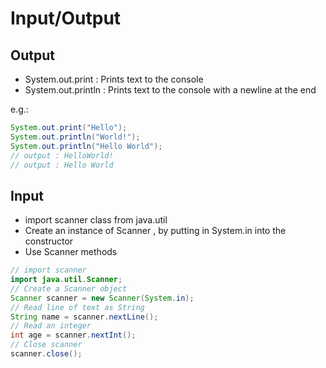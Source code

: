 # Input/Output 

## Output

- System.out.print : Prints text to the console
- System.out.println : Prints text to the console with a newline at the end

e.g.: 
```java
System.out.print("Hello");
System.out.println("World!");
System.out.println("Hello World");
// output : HelloWorld!
// output : Hello World
```
## Input 

- import scanner class from java.util
- Create an instance of Scanner , by putting in System.in into the constructor
- Use Scanner methods

```java
// import scanner
import java.util.Scanner;
// Create a Scanner object
Scanner scanner = new Scanner(System.in);
// Read line of text as String
String name = scanner.nextLine();
// Read an integer
int age = scanner.nextInt();
// Close scanner
scanner.close();
```

